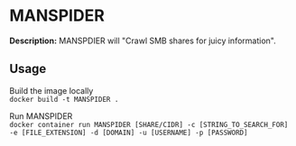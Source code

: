 # MANSPIDER

**Description:** MANSPDIER will "Crawl SMB shares for juicy information".

## Usage

Build the image locally \
```docker build -t MANSPIDER .```

Run MANSPIDER \
```docker container run MANSPIDER [SHARE/CIDR] -c [STRING_TO_SEARCH_FOR] -e [FILE_EXTENSION] -d [DOMAIN] -u [USERNAME] -p [PASSWORD]```

